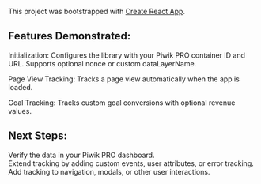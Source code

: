 This project was bootstrapped with [Create React App](https://github.com/facebook/create-react-app).

## Features Demonstrated:
Initialization:
Configures the library with your Piwik PRO container ID and URL.
Supports optional nonce or custom dataLayerName.

Page View Tracking:
Tracks a page view automatically when the app is loaded.

Goal Tracking:
Tracks custom goal conversions with optional revenue values.

## Next Steps:
Verify the data in your Piwik PRO dashboard.  
Extend tracking by adding custom events, user attributes, or error tracking.  
Add tracking to navigation, modals, or other user interactions.
